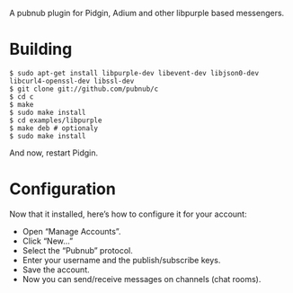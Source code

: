 A pubnub plugin for Pidgin, Adium and other libpurple based messengers.

# Building
    $ sudo apt-get install libpurple-dev libevent-dev libjson0-dev libcurl4-openssl-dev libssl-dev
    $ git clone git://github.com/pubnub/c
    $ cd c
    $ make
    $ sudo make install
    $ cd examples/libpurple
    $ make deb # optionaly
    $ sudo make install

And now, restart Pidgin.

# Configuration
Now that it installed, here’s how to configure it for your account:

 * Open “Manage Accounts”.
 * Click “New…”
 * Select the “Pubnub” protocol.
 * Enter your username and the publish/subscribe keys.
 * Save the account.
 * Now you can send/receive messages on channels (chat rooms).

